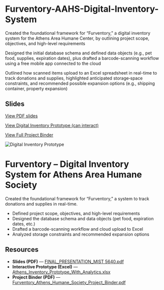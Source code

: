 # Furventory-AAHS-Digital-Inventory-System

Created the foundational framework for “Furventory,” a digital inventory system for the Athens Area Humane Center, by outlining project scope, objectives, and high-level requirements 

Designed the initial database schema and defined data objects (e.g., pet food, supplies, expiration dates), plus drafted a barcode-scanning workflow using a free mobile app connected to the cloud  

Outlined how scanned items upload to an Excel spreadsheet in real-time to track donations and supplies, highlighted anticipated storage‐space constraints, and recommended possible expansion options (e.g., shipping container, property expansion)

## Slides  
[View PDF slides](./FINAL%20PRESENTATION%20MIST%205640.pdf)

[View Digital Inventory Prototype (can interact)](./Athens_Inventory_Prototype_With_Analytics.xlsx)

[View Full Project Binder](./Furventory%20The%20Athens%20Area%20Humane%20Society%E2%80%99s%20Digital%20Inventory%20Tracking%20System%20Project%20Binder.pdf)

![Digital Inventory Prototype](https://github.com/user-attachments/assets/60cde4fe-3be9-45c9-808e-6ed5cb6b99f1)






# Furventory – Digital Inventory System for Athens Area Humane Society

Created the foundational framework for “Furventory,” a system to track donations and supplies in real-time.  
- Defined project scope, objectives, and high-level requirements  
- Designed the database schema and data objects (pet food, expiration dates, etc.)  
- Drafted a barcode-scanning workflow and cloud upload to Excel  
- Analyzed storage constraints and recommended expansion options

## Resources

- **Slides (PDF)** — [FINAL_PRESENTATION_MIST 5640.pdf](./FINAL%20PRESENTATION%20MIST%205640.pdf)
- **Interactive Prototype (Excel)** — [Athens_Inventory_Prototype_With_Analytics.xlsx](./Athens_Inventory_Prototype_With_Analytics.xlsx)
- **Project Binder (PDF)** — [Furventory_Athens_Humane_Society_Project_Binder.pdf](./Furventory%20The%20Athens%20Area%20Humane%20Society%E2%80%99s%20Digital%20Inventory%20Tracking%20System%20Project%20Binder.pdf)


